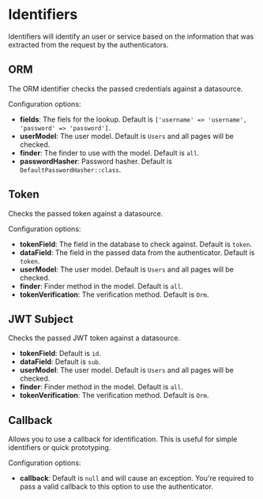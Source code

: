 # Identifiers

Identifiers will identify an user or service based on the information that was extracted from the request by the authenticators.

## ORM

The ORM identifier checks the passed credentials against a datasource.

Configuration options:

* **fields**: The fiels for the lookup. Default is `['username' => 'username', 'password' => 'password']`.
* **userModel**: The user model. Default is `Users` and all pages will be checked.
* **finder**: The finder to use with the model. Default is `all`.
* **passwordHasher**: Password hasher. Default is `DefaultPasswordHasher::class`.

## Token

Checks the passed token against a datasource.

Configuration options:

* **tokenField**: The field in the database to check against. Default is `token`.
* **dataField**: The field in the passed data from the authenticator. Default is `token`.
* **userModel**: The user model. Default is `Users` and all pages will be checked.
* **finder**: Finder method in the model. Default is `all`.
* **tokenVerification**: The verification method. Default is `Orm`.

## JWT Subject

Checks the passed JWT token against a datasource.

* **tokenField**: Default is `id`.
* **dataField**: Default is `sub`.
* **userModel**: The user model. Default is `Users` and all pages will be checked.
* **finder**: Finder method in the model. Default is `all`.
* **tokenVerification**: The verification method. Default is `Orm`.

## Callback

Allows you to use a callback for identification. This is useful for simple identifiers or quick prototyping.

Configuration options:

* **callback**: Default is `null` and will cause an exception. You're required to pass a valid callback to this option to use the authenticator.
